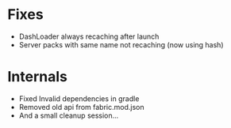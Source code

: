 # Fixes
- DashLoader always recaching after launch
- Server packs with same name not recaching (now using hash)

# Internals
- Fixed Invalid dependencies in gradle
- Removed old api from fabric.mod.json
- And a small cleanup session...